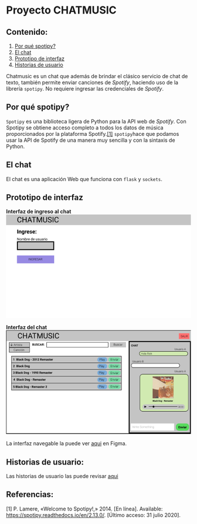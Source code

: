 # Proyecto CHATMUSIC
## Contenido:
1. [Por qué spotipy?](#por-que-spotipy)
2. [El chat](#el-chat)
3. [Prototipo de interfaz](#prototipo-de-interfaz)
4. [Historias de usuario](#historias-de-usuario)

Chatmusic es un chat que además de brindar el clásico servicio de chat de texto, también permite enviar canciones de *Spotify*, haciendo uso de la librería `spotipy`. No requiere ingresar las credenciales de *Spotify*.

## Por qué spotipy?
`Spotipy` es una biblioteca ligera de Python para la API web de *Spotify*. Con Spotipy se obtiene acceso completo a todos los datos de música proporcionados por la plataforma Spotify.[[1]](https://spotipy.readthedocs.io/en/2.13.0/) `spotipy`hace que podamos usar la API de Spotify de una manera muy sencilla y con la sintaxis de Python.

## El chat
El chat es una aplicación Web que funciona con `flask` y `sockets`.

## Prototipo de interfaz

**Interfaz de ingreso al chat**
![alt text](https://github.com/2020-A-Python-GR1/py-trujillo-jorge/blob/desarrollo/Proyecto/img/screen1.png "Interfaz de ingreso")

**Interfaz del chat**
![alt text](https://github.com/2020-A-Python-GR1/py-trujillo-jorge/blob/desarrollo/Proyecto/img/screen2.png "Interfaz chat")
 
 La interfaz navegable la puede ver [aqui](https://www.figma.com/file/BbMRVUfo9tPf5jyh7pENOA/Proyecto-Python?node-id=0%3A1) en Figma.
 
## Historias de usuario:
 Las historias de usuario las puede revisar [aqui](https://epnecuador-my.sharepoint.com/:x:/g/personal/jorge_trujillo_epn_edu_ec/Ec9za2LOY3tGtEOUDG2EsyEBYsWMDtxMptfh6K-y1LxEWg?e=RT4tOm)

## Referencias:
[1] 	P. Lamere, «Welcome to Spotipy!,» 2014. [En línea]. Available: https://spotipy.readthedocs.io/en/2.13.0/. [Último acceso: 31 julio 2020].

